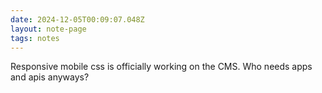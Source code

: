 ```yaml
---
date: 2024-12-05T00:09:07.048Z
layout: note-page
tags: notes
---
```

Responsive mobile css is officially working on the CMS. Who needs apps and apis anyways?
